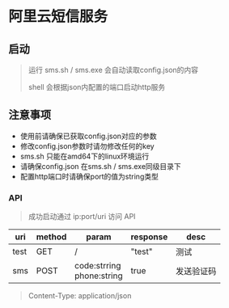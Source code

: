 # 阿里云短信服务



## 启动

> 运行 sms.sh / sms.exe 会自动读取config.json的内容 
>
> shell 会根据json内配置的端口启动http服务

## 注意事项

- 使用前请确保已获取config.json对应的参数
- 修改config.json参数时请勿修改任何的key
- sms.sh 只能在amd64下的linux环境运行
- 请确保config.json 在sms.sh / sms.exe同级目录下
- 配置http端口时请确保port的值为string类型

### API

> 成功启动通过 ip:port/uri 访问 API

| uri  | method | param | response | desc |
|------| ------ | ----- | -------- |------|
| test | GET    | /     | "test"   | 测试 |
| sms  | POST   | code:strring <br/> phone:string | true | 发送验证码|

> Content-Type: application/json
